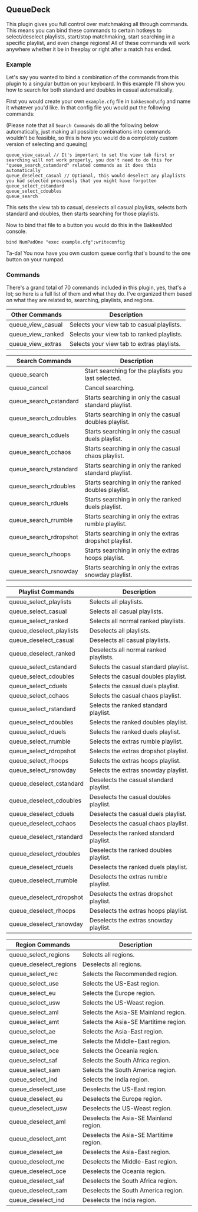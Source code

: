 ## QueueDeck

This plugin gives you full control over matchmaking all through commands. This means you can bind these commands to certain hotkeys to select/deselect playlists, start/stop matchmaking, start searching in a specific playlist, and even change regions! All of these commands will work anywhere whether it be in freeplay or right after a match has ended.

### Example
Let's say you wanted to bind a combination of the commands from this plugin to a singular button on your keyboard.
In this example I'll show you how to search for both standard and doubles in casual automatically.

First you would create your own `example.cfg` file in `bakkesmod\cfg` and name it whatever you'd like.
In that config file you would put the following commands:

(Please note that all `Search Commands` do all the following below automatically, just making all possible combinations into commands wouldn't be feasible, so this is how you would do a completely custom version of selecting and queuing)
```
queue_view_casual // It's important to set the view tab first or searching will not work properly, you don't need to do this for "queue_search_cstandard" related commands as it does this automatically
queue_deselect_casual // Optional, this would deselect any playlists you had selected previously that you might have forgotten
queue_select_cstandard
queue_select_cdoubles
queue_search
```

This sets the view tab to casual, deselects all casual playlists, selects both standard and doubles, then starts searching for those playlists.

Now to bind that file to a button you would do this in the BakkesMod console.
```
bind NumPadOne "exec example.cfg";writeconfig
```
Ta-da! You now have you own custom queue config that's bound to the one button on your numpad.

### Commands

There's a grand total of 70 commands included in this plugin, yes, that's a lot; so here is a full list of them and what they do. I've organized them based on what they are related to, searching, playlists, and regions.

| Other Commands | Description |
| ------ | ------ |
| queue_view_casual | Selects your view tab to casual playlists. |
| queue_view_ranked | Selects your view tab to ranked playlists. |
| queue_view_extras | Selects your view tab to extras playlists. |

| Search Commands | Description |
| ------ | ------ |
| queue_search | Start searching for the playlists you last selected. |
| queue_cancel | Cancel searching. |
| queue_search_cstandard | Starts searching in only the casual standard playlist. |
| queue_search_cdoubles | Starts searching in only the casual doubles playlist. |
| queue_search_cduels | Starts searching in only the casual duels playlist. |
| queue_search_cchaos | Starts searching in only the casual chaos playlist. |
| queue_search_rstandard | Starts searching in only the ranked standard playlist. |
| queue_search_rdoubles | Starts searching in only the ranked doubles playlist. |
| queue_search_rduels | Starts searching in only the ranked duels playlist. |
| queue_search_rrumble | Starts searching in only the extras rumble playlist. |
| queue_search_rdropshot | Starts searching in only the extras dropshot playlist. |
| queue_search_rhoops | Starts searching in only the extras hoops playlist. |
| queue_search_rsnowday | Starts searching in only the extras snowday playlist. |

| Playlist Commands | Description |
| ------ | ------ |
| queue_select_playlists | Selects all playlists. |
| queue_select_casual | Selects all casual playlists. |
| queue_select_ranked | Selects all normal ranked playlists. |
| queue_deselect_playlists | Deselects all playlists. |
| queue_deselect_casual | Deselects all casual playlists. |
| queue_deselect_ranked | Deselects all normal ranked playlists. |
| queue_select_cstandard | Selects the casual standard playlist. |
| queue_select_cdoubles | Selects the casual doubles playlist. |
| queue_select_cduels | Selects the casual duels playlist. |
| queue_select_cchaos | Selects the casual chaos playlist. |
| queue_select_rstandard | Selects the ranked standard playlist. |
| queue_select_rdoubles | Selects the ranked doubles playlist. |
| queue_select_rduels | Selects the ranked duels playlist. |
| queue_select_rrumble | Selects the extras rumble playlist. |
| queue_select_rdropshot | Selects the extras dropshot playlist. |
| queue_select_rhoops | Selects the extras hoops playlist. |
| queue_select_rsnowday | Selects the extras snowday playlist. |
| queue_deselect_cstandard | Deselects the casual standard playlist. |
| queue_deselect_cdoubles | Deselects the casual doubles playlist. |
| queue_deselect_cduels | Deselects the casual duels playlist. |
| queue_deselect_cchaos | Deselects the casual chaos playlist. |
| queue_deselect_rstandard | Deselects the ranked standard playlist. |
| queue_deselect_rdoubles | Deselects the ranked doubles playlist. |
| queue_deselect_rduels | Deselects the ranked duels playlist. |
| queue_deselect_rrumble | Deselects the extras rumble playlist. |
| queue_deselect_rdropshot | Deselects the extras dropshot playlist. |
| queue_deselect_rhoops | Deselects the extras hoops playlist. |
| queue_deselect_rsnowday | Deselects the extras snowday playlist. |

| Region Commands | Description |
| ------ | ------ |
| queue_select_regions | Selects all regions. |
| queue_deselect_regions | Deselects all regions. |
| queue_select_rec | Selects the Recommended region. |
| queue_select_use | Selects the US-East region. |
| queue_select_eu | Selects the Europe region. |
| queue_select_usw | Selects the US-Weast region. |
| queue_select_aml | Selects the Asia-SE Mainland region. |
| queue_select_amt | Selects the Asia-SE Martitime region. |
| queue_select_ae | Selects the Asia-East region. |
| queue_select_me | Selects the Middle-East region. |
| queue_select_oce | Selects the Oceania region. |
| queue_select_saf | Selects the South Africa region. |
| queue_select_sam | Selects the South America region. |
| queue_select_ind | Selects the India region. |
| queue_deselect_use | Deselects the US-East region. |
| queue_deselect_eu | Deselects the Europe region. |
| queue_deselect_usw | Deselects the US-Weast region. |
| queue_deselect_aml | Deselects the Asia-SE Mainland region. |
| queue_deselect_amt | Deselects the Asia-SE Martitime region. |
| queue_deselect_ae | Deselects the Asia-East region. |
| queue_deselect_me | Deselects the Middle-East region. |
| queue_deselect_oce | Deselects the Oceania region. |
| queue_deselect_saf | Deselects the South Africa region. |
| queue_deselect_sam | Deselects the South America region. |
| queue_deselect_ind | Deselects the India region. |